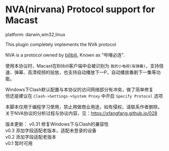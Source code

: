 # NVA(nirvana) Protocol support for Macast

platform: darwin,win32,linux

This plugin completely implements the NVA protocol

NVA is a protocol owned by [bilibili](https://app.bilibili.com/), Known as "哔哩必连".

使用本协议时，Macast在Bilibili客户端中会被识别为 `我的小电视(有弹幕)`，支持倍速、弹幕、高清视频的投放，也支持自动播放下一P，自动播放番剧下一集等功能。

Windows下Clash默认配置与本协议的访问网络部分有冲突，做了简单修复  
但还是建议在 `Clash->Settings->System Proxy` 中开启 `Specify Protocol` 选项

本脚本仅用于编程学习使用，禁止用做商业用途，如有侵权，请联系作者删除。  
关于NVA协议的分析过程与协议内容，见：https://xfangfang.github.io/028

版本更新：
v0.31 修复Windows下与Clash的兼容性  
v0.3 添加字段适配老版本，适配未登录的设备  
v0.2 添加字段适配老版本  
v0.1 暂时可用  
